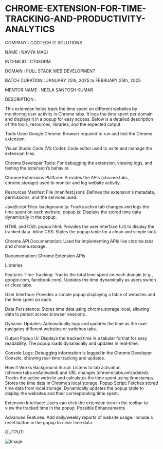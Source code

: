 # CHROME-EXTENSION-FOR-TIME-TRACKING-AND-PRODUCTIVITY-ANALYTICS

COMPANY : CODTECH IT SOLUTIONS

NAME : NAVYA MAGI

INTENR ID : CT08ORM

DOMAIN : FULL STACK WEB DEVELOPMENT

BATCH DURATION : JANUARY 25th, 2025 to FEBRUARY 25th, 2025

MENTOR NAME : NEELA SANTOSH KUMAR

DESCRIPTION :

This extension helps track the time spent on different websites by monitoring user activity in Chrome tabs. It logs the time spent per domain and displays it in a popup for easy access. Below is a detailed description of the tools, resources, libraries, and the expected output:

Tools Used Google Chrome: Browser required to run and test the Chrome extension.

Visual Studio Code (VS Code): Code editor used to write and manage the extension files.

Chrome Developer Tools: For debugging the extension, viewing logs, and testing the extension’s behavior.

Chrome Extensions Platform: Provides the APIs (chrome.tabs, chrome.storage) used to monitor and log website activity.

Resources Manifest File (manifest.json): Defines the extension's metadata, permissions, and the services used.

JavaScript Files: background.js: Tracks active tab changes and logs the time spent on each website. popup.js: Displays the stored time data dynamically in the popup.

HTML and CSS: popup.html: Provides the user interface (UI) to display the tracked data. Inline CSS: Styles the popup table for a clean and simple look.

Chrome API Documentation: Used for implementing APIs like chrome.tabs and chrome.storage.

Documentation: Chrome Extension APIs

Libraries

Features Time Tracking: Tracks the total time spent on each domain (e.g., google.com, facebook.com). Updates the time dynamically as users switch or close tabs.

User Interface: Provides a simple popup displaying a table of websites and the time spent on each.

Data Persistence: Stores time data using chrome.storage.local, allowing data to persist across browser sessions.

Dynamic Updates: Automatically logs and updates the time as the user navigates different websites or switches tabs.

Output Popup UI: Displays the tracked time in a tabular format for easy readability. The popup loads dynamically and updates in real-time.

Console Logs: Debugging information is logged in the Chrome Developer Console, showing real-time tracking and updates.

How It Works Background Script: Listens to tab activation (chrome.tabs.onActivated) and URL changes (chrome.tabs.onUpdated). Tracks the active website and calculates the time spent using timestamps. Stores the time data in Chrome’s local storage. Popup Script: Fetches stored time data from local storage. Dynamically updates the popup table to display the websites and their corresponding time spent.

Extension Interface: Users can click the extension icon in the toolbar to view the tracked time in the popup. Possible Enhancements

Advanced Features: Add daily/weekly reports of website usage. Include a reset button in the popup to clear time data.

OUTPUT:

![Image](https://github.com/user-attachments/assets/59d13c91-7075-473d-ab4b-66263e056661)



